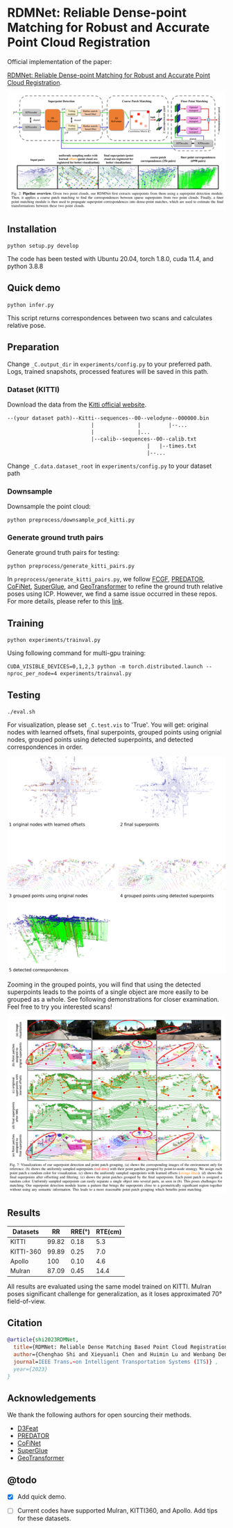 # RDMNet: Reliable Dense-point Matching for Robust and Accurate Point Cloud Registration
Official implementation of the paper:

[RDMNet: Reliable Dense-point Matching for Robust and Accurate Point Cloud Registration](https://arxiv.org/pdf/2303.18084.pdf).

![pipeline](./assets/pipeline.png)



## Installation

```
python setup.py develop
```

The code has been tested with Ubuntu 20.04, torch 1.8.0, cuda 11.4, and python 3.8.8



## Quick demo

```
python infer.py
```

This script returns correspondences between two scans and calculates relative pose.



## Preparation

Change `_C.output_dir` in `experiments/config.py` to your preferred path. Logs, trained snapshots, processed features will be saved in this path.

### Dataset (KITTI)

Download the data from the [Kitti official website](http://www.cvlibs.net/datasets/kitti/eval_odometry.php). 

```text
--(your dataset path)--Kitti--sequences--00--velodyne--000000.bin
                           |              |         |--...
                           |              |...
                           |--calib--sequences--00--calib.txt
                                             |   |--times.txt
                                             |--...

```

Change `_C.data.dataset_root` in `experiments/config.py` to your dataset path

### Downsample

Downsample the point cloud:

```
python preprocess/downsample_pcd_kitti.py
```

### Generate ground truth pairs

Generate ground truth pairs for testing:

```
python preprocess/generate_kitti_pairs.py
```

In `preprocess/generate_kitti_pairs.py`, we follow [FCGF](https://github.com/chrischoy/FCGF), [PREDATOR](https://github.com/prs-eth/OverlapPredator), [CoFiNet](https://github.com/haoyu94/Coarse-to-fine-correspondences), [SuperGlue](https://github.com/magicleap/SuperGluePretrainedNetwork), and [GeoTransformer](https://github.com/qinzheng93/GeoTransformer) to refine the ground truth relative poses using ICP. However, we find a same issue occurred in these repos. For more details, please refer to this [link](./issue.md).



## Training

```
python experiments/trainval.py
```

Using following command for multi-gpu training:

```
CUDA_VISIBLE_DEVICES=0,1,2,3 python -m torch.distributed.launch --nproc_per_node=4 experiments/trainval.py
```



## Testing

```
./eval.sh
```

For visualization, please set `_C.test.vis` to 'True'. You will get: original nodes with learned offsets, final superpoints, grouped points using orignial nodes, grouped points using detected superpoints, and detected correspondences in order.

![vis](./assets/vis.png)

Zooming in the grouped points, you will find that using the detected superpoints leads to the points of a single object are more easily to be grouped as a whole. See following demonstrations for closer examination.  Feel free to try you interested scans! 

![vote_vis](./assets/vote_vis.png)



## Results

| Datasets  | RR    | RRE(°) | RTE(cm) |
| --------- | ----- | ------ | ------- |
| KITTI     | 99.82 | 0.18   | 5.3     |
| KITTI-360 | 99.89 | 0.25   | 7.0     |
| Apollo    | 100   | 0.10   | 4.6     |
| Mulran    | 87.09 | 0.45   | 14.4    |

All results are evaluated using the same model trained on KITTI. Mulran poses significant challenge for generalization, as it loses approximated 70° field-of-view.



## Citation

```bibtex
@article{shi2023RDMNet,
  title={RDMNet: Reliable Dense Matching Based Point Cloud Registration for Autonomous Driving},
  author={Chenghao Shi and Xieyuanli Chen and Huimin Lu and Wenbang Deng and Junhao Xiao and Bin Dai},
  journal=IEEE Trans.~on Intelligent Transportation Systems (ITS)} ,
  year={2023}
}
```



## Acknowledgements

 We thank the following authors for open sourcing their methods.

- [D3Feat](https://github.com/XuyangBai/D3Feat.pytorch)
- [PREDATOR](https://github.com/prs-eth/OverlapPredator)
- [CoFiNet](https://github.com/haoyu94/Coarse-to-fine-correspondences)
- [SuperGlue](https://github.com/magicleap/SuperGluePretrainedNetwork)
- [GeoTransformer](https://github.com/qinzheng93/GeoTransformer)



## @todo

- [x] Add quick demo.
- [ ] Current codes have supported Mulran, KITTI360, and Apollo. Add tips for these datasets.

